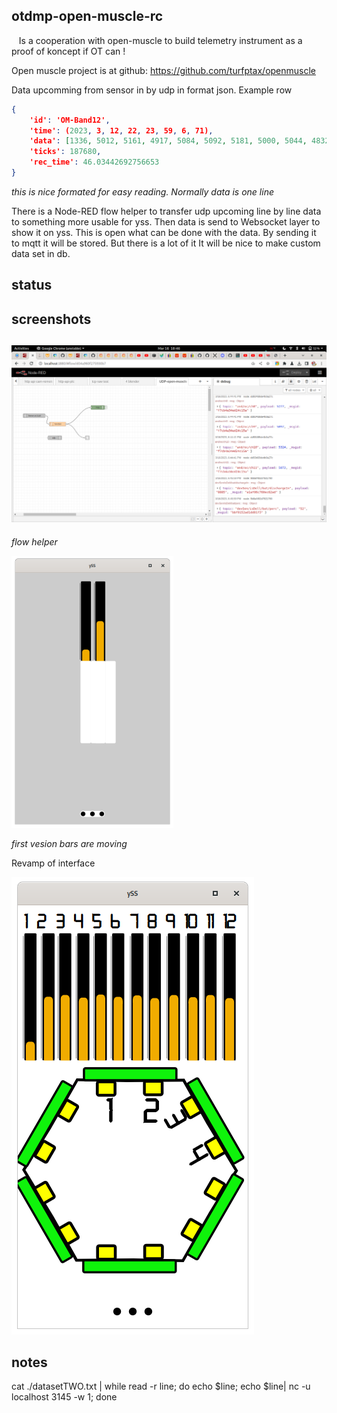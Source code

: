 ## otdmp-open-muscle-rc

   Is a cooperation with open-muscle to build telemetry instrument as a proof of koncept if OT can !

Open muscle project is at github: https://github.com/turfptax/openmuscle



Data upcomming from sensor in by udp in format json. Example row

```json
{
    'id': 'OM-Band12', 
    'time': (2023, 3, 12, 22, 23, 59, 6, 71), 
    'data': [1336, 5012, 5161, 4917, 5084, 5092, 5181, 5000, 5044, 4832, 5257, 4869], 
    'ticks': 187680, 
    'rec_time': 46.03442692756653
}


```

*this is nice formated for easy reading. Normally data is one line*





There is a Node-RED flow helper to transfer udp upcoming line by line data to something more usable for yss. Then data is send to Websocket layer to show it on yss. This is open what can be done with the data. By sending it to mqtt it will be stored. But there is a lot of it It will be nice to make custom data set in db.



## status

## screenshots

## ![](./ss_ofFlowUdpToWebSocket.png)

*flow helper*



![](./ss_firtVersionBarsAreMoving.png)

*first vesion bars are moving*

Revamp of interface 

![](./ss_interfaceRevamp1.png)



## notes

cat ./datasetTWO.txt | while read -r line; do echo $line; echo $line| nc -u localhost 3145 -w 1; done


